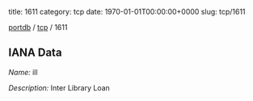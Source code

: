title: 1611
category: tcp
date: 1970-01-01T00:00:00+0000
slug: tcp/1611

[portdb](/) / [tcp](/category/tcp.html) / 1611


## IANA Data

_Name:_ ill

_Description:_ Inter Library Loan

